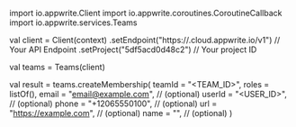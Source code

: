 import io.appwrite.Client
import io.appwrite.coroutines.CoroutineCallback
import io.appwrite.services.Teams

val client = Client(context)
    .setEndpoint("https://<REGION>.cloud.appwrite.io/v1") // Your API Endpoint
    .setProject("5df5acd0d48c2") // Your project ID

val teams = Teams(client)

val result = teams.createMembership(
    teamId = "<TEAM_ID>", 
    roles = listOf(), 
    email = "email@example.com", // (optional)
    userId = "<USER_ID>", // (optional)
    phone = "+12065550100", // (optional)
    url = "https://example.com", // (optional)
    name = "<NAME>", // (optional)
)